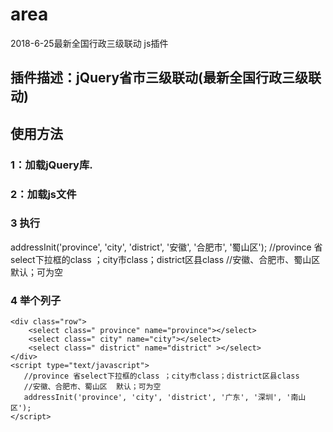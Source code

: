 # area
2018-6-25最新全国行政三级联动 js插件
## 插件描述：jQuery省市三级联动(最新全国行政三级联动)

## 使用方法

### 1：加载jQuery库.
<script src="http://www.jq22.com/jquery/jquery-1.10.2.js"></script>

### 2：加载js文件
<script src="area.js"></script>

### 3 执行
addressInit('province', 'city', 'district', '安徽', '合肥市', '蜀山区');
//province 省select下拉框的class ；city市class；district区县class
//安徽、合肥市、蜀山区  默认；可为空

### 4 举个列子
 ```  
 <div class="row">
     <select class=" province" name="province"></select>
     <select class=" city" name="city"></select>
     <select class=" district" name="district" ></select>
 </div>
 <script type="text/javascript">
    //province 省select下拉框的class ；city市class；district区县class
    //安徽、合肥市、蜀山区  默认；可为空
	addressInit('province', 'city', 'district', '广东', '深圳', '南山区');
</script>
 ```
